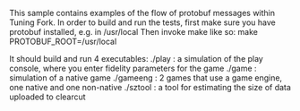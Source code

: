 This sample contains examples of the flow of protobuf messages within Tuning Fork.
In order to build and run the tests, first make sure you have protobuf installed, e.g. in /usr/local
Then invoke make like so:
make PROTOBUF_ROOT=/usr/local

It should build and run 4 executables:
./play : a simulation of the play console, where you enter fidelity parameters for the game
./game : simulation of a native game
./gameeng : 2 games that use a game engine, one native and one non-native
./sztool : a tool for estimating the size of data uploaded to clearcut
